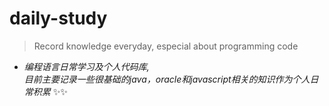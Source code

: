 # daily-study
> Record knowledge everyday, especial about programming code

*  *编程语言日常学习及个人代码库,<br>目前主要记录一些很基础的java，oracle和javascript相关的知识作为个人日常积累*  :sparkles::sparkles:

